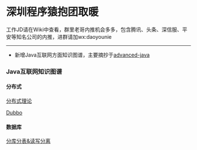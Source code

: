 # 深圳程序猿抱团取暖

工作JD请在Wiki中查看，群里老哥内推机会多多，包含腾讯、头条、深信服、平安等知名公司的内推，进群请加wx:daoyounie

---

* 新增Java互联网方面知识图谱，主要摘抄于[advanced-java](https://github.com/doocs/advanced-java)

### Java互联网知识图谱

#### 分布式
[分布式理论](https://github.com/xiaoqiangfeifeifei/shenzhenbaotuan/blob/master/java_interview_doc/distributed_system/%E5%88%86%E5%B8%83%E5%BC%8F%E7%90%86%E8%AE%BA.png)

[Dubbo](https://github.com/xiaoqiangfeifeifei/shenzhenbaotuan/blob/master/java_interview_doc/distributed_system/Dubbo.png)


#### 数据库
[分库分表&读写分离](https://github.com/xiaoqiangfeifeifei/shenzhenbaotuan/blob/master/java_interview_doc/database/%E9%AB%98%E5%B9%B6%E5%8F%91%E5%B9%B6%E5%8F%91%E6%95%B0%E6%8D%AE%E5%BA%93%E7%90%86%E8%AE%BA.png)




